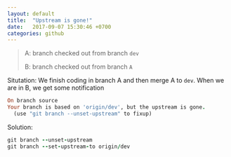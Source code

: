 ```yaml
---
layout: default
title:  "Upstream is gone!"
date:   2017-09-07 15:30:46 +0700
categories: github
---
```


> A: branch checked out from branch `dev`
>
> B: branch checked out from branch `A`

Situtation: We finish coding in branch A and then merge A to `dev`. When we are in B, we get some notification
``` ruby
On branch source
Your branch is based on 'origin/dev', but the upstream is gone.
  (use "git branch --unset-upstream" to fixup)

```

Solution:
```ruby
git branch --unset-upstream
git branch --set-upstream-to origin/dev

```